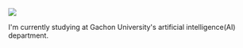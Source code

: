 <img src="https://capsule-render.vercel.app/api?type=soft&color=auto&height=100&section=header&text=ohgnuyb.b&fontSize=90" />

I'm currently studying at Gachon University's artificial intelligence(AI) department.
<!--
**ohgnuyb/ohgnuyb** is a ✨ _special_ ✨ repository because its `README.md` (this file) appears on your GitHub profile.

Here are some ideas to get you started:

- 🔭 I’m currently working on ...
- 🌱 I’m currently learning ...
- 👯 I’m looking to collaborate on ...
- 🤔 I’m looking for help with ...
- 💬 Ask me about ...
- 📫 How to reach me: ...
- 😄 Pronouns: ...
- ⚡ Fun fact: ...
-->
